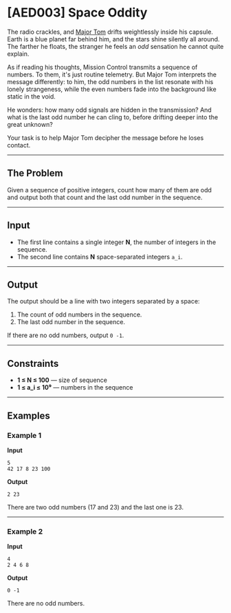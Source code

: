 # [AED003] Space Oddity

The radio crackles, and [Major Tom](https://en.wikipedia.org/wiki/Major_Tom) drifts weightlessly inside his capsule. Earth is a blue planet far behind him, and the stars shine silently all around. The farther he floats, the stranger he feels an *odd* sensation he cannot quite explain.

As if reading his thoughts, Mission Control transmits a sequence of numbers. To them, it's just routine telemetry. But Major Tom interprets the message differently: to him, the odd numbers in the list resonate with his lonely strangeness, while the even numbers fade into the background like static in the void.

He wonders: how many odd signals are hidden in the transmission? And what is the last odd number he can cling to, before drifting deeper into the great unknown?

Your task is to help Major Tom decipher the message before he loses contact.

---

## The Problem

Given a sequence of positive integers, count how many of them are odd and output both that count and the last odd number in the sequence.

---

## Input

- The first line contains a single integer **N**, the number of integers in the sequence.  
- The second line contains **N** space-separated integers `a_i`.

---

## Output

The output should be a line with two integers separated by a space:

1. The count of odd numbers in the sequence.  
2. The last odd number in the sequence.  

If there are no odd numbers, output `0 -1`.

---

## Constraints

- **1 ≤ N ≤ 100** — size of sequence  
- **1 ≤ a_i ≤ 10⁹** — numbers in the sequence

---

## Examples

### Example 1
**Input**
```
5
42 17 8 23 100
```

**Output**
```
2 23
```
There are two odd numbers (17 and 23) and the last one is 23.

---

### Example 2
**Input**
```
4
2 4 6 8
```

**Output**
```
0 -1
```
There are no odd numbers.
